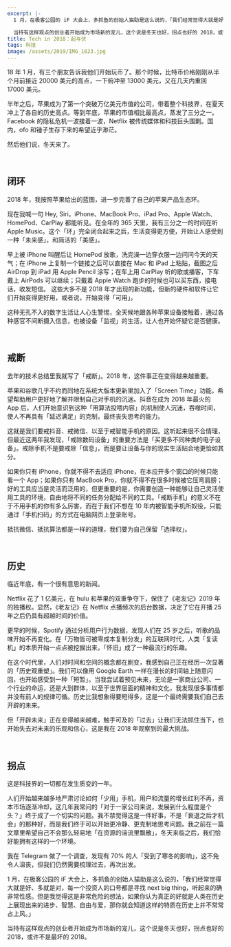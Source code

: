 ```yaml
---
excerpt: |-
  1 月，在极客公园的 iF 大会上，多抓鱼的创始人猫助是这么说的，「我们经常觉得大就是好、多就是对，每一个投资人的口号都是寻找 next big thing，听起来的确非常性感。但是我觉得这是非常危险的想法，如果你认为真正的好就是人类在历史上展现出来的进步、智慧、自由与爱，那你就会知道这样的特质在历史上并不常常占上风。」

  当持有这样观点的创业者开始成为市场新的宠儿，这个说是冬天也好，拐点也好的 2018，或许不是最坏的 2018。
title: Tech in 2018：起与伏
tags: 科技
image: /assets/2019/IMG_1623.jpg
---
```


18 年 1 月，有三个朋友告诉我他们开始玩币了。那个时候，比特币价格刚刚从半个月前接近 20000 美元的高点，一下俯冲至 13000 美元，又在几天内重回 17000 美元。

半年之后，苹果成为了第一个突破万亿美元市值的公司，带着整个科技界，在夏天冲上了各自的历史高点。等到年底，苹果的市值相比最高点，蒸发了三分之一。Facebook 的隐私危机一波接着一波，Netflix 被传统媒体和科技巨头围剿。国内，ofo 和锤子生存下来的希望近乎渺茫。

然后他们说，冬天来了。

<br>

## 闭环

2018 年，我按照苹果给出的蓝图，进一步完善了自己的苹果产品生态环。

现在我喊一句 Hey, Siri，iPhone、MacBook Pro、iPad Pro、Apple Watch、HomePod、CarPlay 都能听见。在全年的 365 天里，我有三分之一的时间在听 Apple Music。这个「环」完全闭合起来之后，生活变得更方便，开始让人感受到一种「未来感」，和简洁的「美感」。

早上被 iPhone 叫醒后让 HomePod 放歌，洗完澡一边穿衣服一边问问今天的天气；在 iPhone 上复制一个链接之后可以直接在 Mac 和 iPad 上粘贴，截图之后 AirDrop 到 iPad 用 Apple Pencil 涂写；在车上用 CarPlay 听的歌或播客，下车戴上 AirPods 可以继续；只戴着 Apple Watch 跑步的时候也可以买东西，接电话，收发短信。
这些大多不是 2018 年才出现的新功能，但新的硬件和软件让它们开始变得更好用，或者说，开始变得「可用」。

这种无孔不入的数字生活让人心生警惕，全天候地跟各种苹果设备接触着，通过各种感官不间断摄入信息，也被设备「监视」的生活，让人也开始怀疑它是否健康。

<br>

## 戒断

去年的技术总结里我就写了「戒断」。2018 年，这件事正在变得越来越重要。

苹果和谷歌几乎不约而同地在系统大版本更新里加入了「Screen Time」功能，希望帮助用户更好地了解并限制自己对手机的沉迷。抖音在成为 2018 年最火的 App 后，人们开始意识到这种「用算法投喂内容」的机制使人沉迷，吞噬时间，使人不再具有「延迟满足」的克制，最终丧失思考的能力。

这就是我们要戒抖音、戒微信、以至于戒智能手机的原因。这听起来很不合情理，但最近这两年我发现，「戒除数码设备」的重要方法是「买更多不同种类的电子设备」。戒除手机不是要戒除「信息」，而是要让设备与你的现实生活贴合地更恰如其分。

如果你只有 iPhone，你就不得不去适应 iPhone，在本应开多个窗口的时候只能看一个 App；如果你只有 MacBook Pro，你就不得不在很多时候被它压弯肩膀；好的工具应当是灵活而泛用的，但更重要的是，你需要创造一种能够让自己灵活使用工具的环境，自由地将不同的任务分配给不同的工具。「戒断手机」的意义不在于不用手机的你有多么厉害，而在于我们不想在 10 年内被智能手机所奴役，只能通过「手机扫码」的方式在电脑网页上登录账号。

抵抗微信、抵抗算法都是一样的道理，我们要为自己保留「选择权」。

<br>

## 历史

临近年底，有一个很有意思的新闻。

Netflix 花了 1 亿美元，在 hulu 和苹果的双重争夺下，保住了《老友记》2019 年的独播权。显然，《老友记》在 Netflix 点播频次的后台数据，决定了它在开播 25 年之后仍具有超越时间的价值。

更早的时候，Spotify 通过分析用户行为数据，发现人们在 25 岁之后，听歌的品味开始不再变化。在「万物皆可被零成本复制分发」的互联网时代，人类「复读机」的本质开始一点点被挖掘出来，「怀旧」成了一种最流行的乐趣。

在这个时代里，人们对时间和空间的概念都在剧变，我感到自己正在经历一次显著的「历史观重塑」。我们可以像用 Google Earth 一样在漫长的时间轴上随意闪回，也开始感受到一种「短暂」。当我尝试着预见未来，无论是一家商业公司、一个行业的命运，还是大到群体，以至于世界层面的精神和文化，我发现很多事情都并没有前人的规律可循。历史比我想象得要短得多，这是一个最终需要我们自己去开辟的未来。

但「开辟未来」正在变得越来越难，触手可及的「过去」让我们无法抓住当下，也开始失去对未来的乐观和信心，这是我在 2018 年观察到的最大挑战。

<br>

## 拐点

这是科技界的一切都在发生质变的一年。

人们开始越来越多地严肃讨论如何「少用」手机，用户和流量的增长红利不再，资本市场逐渐冷却，这几年我常问的「对于一家公司来说，发展到什么程度是个头？」终于成了一个切实的问题。我不禁觉得这是一件好事，不是「衰退之后才机会」的那种好，而是我们终于可以开始更冷静、更克制地思考问题。我之前在一篇文章里希望自己不会那么轻易地「在资源的湍流里飘散」，冬天来临之后，我们恰好能拥有这样的一个环境。

我在 Telegram 做了一个调查，发现有 70% 的人「受到了寒冬的影响」，这不免令人沮丧，但我们仍然需要梳理过去，再次出发。

1 月，在极客公园的 iF 大会上，多抓鱼的创始人猫助是这么说的，「我们经常觉得大就是好、多就是对，每一个投资人的口号都是寻找 next big thing，听起来的确非常性感。但是我觉得这是非常危险的想法，如果你认为真正的好就是人类在历史上展现出来的进步、智慧、自由与爱，那你就会知道这样的特质在历史上并不常常占上风。」

当持有这样观点的创业者开始成为市场新的宠儿，这个说是冬天也好，拐点也好的 2018，或许不是最坏的 2018。
